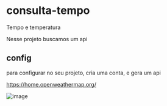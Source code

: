 # consulta-tempo
Tempo e temperatura

Nesse projeto buscamos um api 
## config 
para configurar no seu projeto, cria uma conta, e gera um api 

https://home.openweathermap.org/

![image](https://user-images.githubusercontent.com/72679046/192924420-37a5f92d-6597-4252-82b7-bd80f64e6c67.png)


